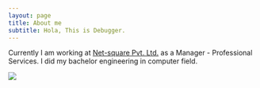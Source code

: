 ```yaml
---
layout: page
title: About me
subtitle: Hola, This is Debugger.
---
```


Currently I am working at [Net-square Pvt. Ltd.](http://www.net-square.com/) as a Manager - Professional Services.
I did my bachelor engineering in computer field.  


![](https://komarev.com/ghpvc/?username=bhattsameer&color=brightgreen)
